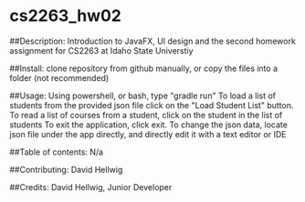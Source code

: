 # cs2263_hw02

##Description: 
Introduction to JavaFX, UI design and the second homework assignment for CS2263 at Idaho State Universtiy

##Install: 
clone repository from github manually, or copy the files into a folder (not recommended)

##Usage: 
Using powershell, or bash, type "gradle run"
To load a list of students from the provided json file click on the "Load Student List" button. 
To read a list of courses from a student, click on the student in the list of students
To exit the application, click exit. 
To change the json data, locate json file under the app directly, and directly edit it with a text editor or IDE 

		

##Table of contents: N/a

##Contributing: 
David Hellwig

##Credits: 
David Hellwig, Junior Developer


